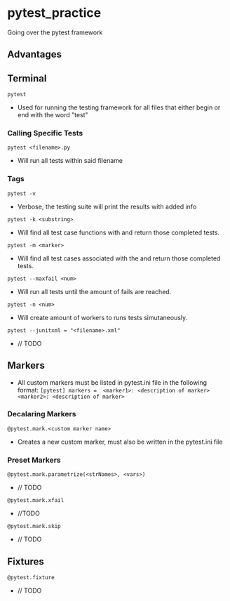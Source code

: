 # pytest_practice
Going over the pytest framework

## Advantages

## Terminal
`pytest`
- Used for running the testing framework for all files that either begin or end with the word "test"

### Calling Specific Tests
`pytest <filename>.py`
- Will run all tests within said filename

### Tags
`pytest -v`
- Verbose, the testing suite will print the results with added info

`pytest -k <substring>`
- Will find all test case functions with <substring> and return those completed tests.
  
`pytest -m <marker>`
- Will find all test cases associated with the <marker> and return those completed tests.
  
`pytest --maxfail <num>`
- Will run all tests until the <num> amount of fails are reached.
  
`pytest -n <num>`
- Will create <num> amount of workers to runs tests simutaneously.
  
`pytest --junitxml = "<filename>.xml"`
- // TODO

## Markers
- All custom markers must be listed in pytest.ini file in the following format:
`[pytest]
markers = 
  <marker1>: <description of marker>
  <marker2>: <description of marker>`
  
### Decalaring Markers
`@pytest.mark.<custom marker name>`
- Creates a new custom marker, must also be written in the pytest.ini file

### Preset Markers
`@pytest.mark.parametrize(<strNames>, <vars>)`
- // TODO

`@pytest.mark.xfail`
- //TODO

`@pytest.mark.skip`
- // TODO

## Fixtures
`@pytest.fixture`
- // TODO
